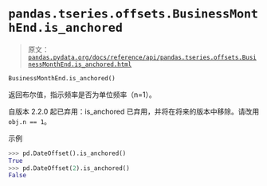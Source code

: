 # `pandas.tseries.offsets.BusinessMonthEnd.is_anchored`

> 原文：[`pandas.pydata.org/docs/reference/api/pandas.tseries.offsets.BusinessMonthEnd.is_anchored.html`](https://pandas.pydata.org/docs/reference/api/pandas.tseries.offsets.BusinessMonthEnd.is_anchored.html)

```py
BusinessMonthEnd.is_anchored()
```

返回布尔值，指示频率是否为单位频率（n=1）。

自版本 2.2.0 起已弃用：is_anchored 已弃用，并将在将来的版本中移除。请改用`obj.n == 1`。

示例

```py
>>> pd.DateOffset().is_anchored()
True
>>> pd.DateOffset(2).is_anchored()
False 
```
